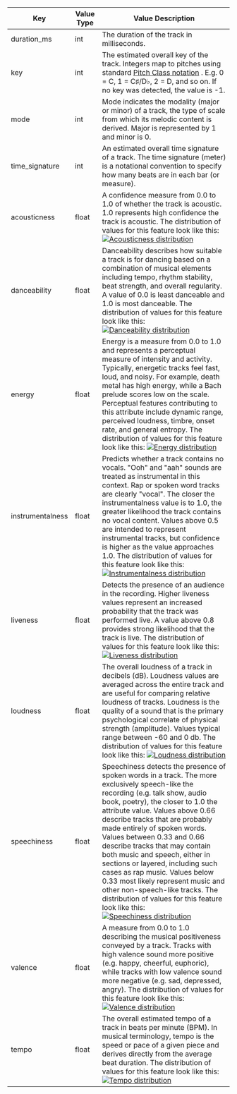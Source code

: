 <table>
  <thead>
    <tr>
      <th>Key</th>
      <th>Value Type</th>
      <th>Value Description</th>
    </tr>
  </thead>
  <tbody>
    <tr>
      <td>duration_ms</td>
      <td>int</td>
      <td>The duration of the track in milliseconds.</td>
    </tr>
    <tr>
      <td>key</td>
      <td>int</td>
      <td>The estimated overall key of the track. Integers map to pitches using standard <a href="https://en.wikipedia.org/wiki/Pitch_class" target="_blank" class=" externalLink">Pitch Class notation</a> . E.g. 0 = C, 1 = C♯/D♭, 2 = D, and so on. If no key was detected, the value is -1.</td>
    </tr>
    <tr>
      <td>mode</td>
      <td>int</td>
      <td>Mode indicates the modality (major or minor) of a track, the type of scale from which its melodic content is derived. Major is represented by 1 and minor is 0.</td>
    </tr>
    <tr>
      <td>time_signature</td>
      <td>int</td>
      <td>An estimated overall time signature of a track. The time signature (meter) is a notational convention to specify how many beats are in each bar (or measure).</td>
    </tr>
    <tr>
      <td>acousticness</td>
      <td>float</td>
      <td>A confidence measure from 0.0 to 1.0 of whether the track is acoustic. 1.0 represents high confidence the track is acoustic. The distribution of values for this feature look like this: <a href="https://developer.spotify.com/assets/audio/acousticness.png" target="\_blank"><img src="https://developer.spotify.com/assets/audio/acousticness.png" alt="Acousticness distribution"></a></td>
    </tr>
    <tr>
      <td>danceability</td>
      <td>float</td>
      <td>Danceability describes how suitable a track is for dancing based on a combination of musical elements including tempo, rhythm stability, beat strength, and overall regularity. A value of 0.0 is least danceable and 1.0 is most danceable. The distribution of values for this feature look like this: <a href="https://developer.spotify.com/assets/audio/danceability.png" target="\_blank"><img src="https://developer.spotify.com/assets/audio/danceability.png" alt="Danceability distribution"></a></td>
    </tr>
    <tr>
      <td>energy</td>
      <td>float</td>
      <td>Energy is a measure from 0.0 to 1.0 and represents a perceptual measure of intensity and activity. Typically, energetic tracks feel fast, loud, and noisy. For example, death metal has high energy, while a Bach prelude scores low on the scale. Perceptual features contributing to this attribute include dynamic range, perceived loudness, timbre, onset rate, and general entropy. The distribution of values for this feature look like this: <a href="https://developer.spotify.com/assets/audio/energy.png" target="\_blank"><img src="https://developer.spotify.com/assets/audio/energy.png" alt="Energy distribution"></a></td>
    </tr>
    <tr>
      <td>instrumentalness</td>
      <td>float</td>
      <td>Predicts whether a track contains no vocals. "Ooh" and "aah" sounds are treated as instrumental in this context. Rap or spoken word tracks are clearly "vocal". The closer the instrumentalness value is to 1.0, the greater likelihood the track contains no vocal content. Values above 0.5 are intended to represent instrumental tracks, but confidence is higher as the value approaches 1.0. The distribution of values for this feature look like this: <a href="https://developer.spotify.com/assets/audio/instrumentalness.png" target="\_blank"><img src="https://developer.spotify.com/assets/audio/instrumentalness.png" alt="Instrumentalness distribution"></a></td>
    </tr>
    <tr>
      <td>liveness</td>
      <td>float</td>
      <td>Detects the presence of an audience in the recording. Higher liveness values represent an increased probability that the track was performed live. A value above 0.8 provides strong likelihood that the track is live. The distribution of values for this feature look like this: <a href="https://developer.spotify.com/assets/audio/liveness.png" target="\_blank"><img src="https://developer.spotify.com/assets/audio/liveness.png" alt="Liveness distribution"></a></td>
    </tr>
    <tr>
      <td>loudness</td>
      <td>float</td>
      <td>The overall loudness of a track in decibels (dB). Loudness values are averaged across the entire track and are useful for comparing relative loudness of tracks. Loudness is the quality of a sound that is the primary psychological correlate of physical strength (amplitude). Values typical range between -60 and 0 db. The distribution of values for this feature look like this: <a href="https://developer.spotify.com/assets/audio/loudness.png" target="\_blank"><img src="https://developer.spotify.com/assets/audio/loudness.png" alt="Loudness distribution"></a></td>
    </tr>
    <tr>
      <td>speechiness</td>
      <td>float</td>
      <td>Speechiness detects the presence of spoken words in a track. The more exclusively speech-like the recording (e.g. talk show, audio book, poetry), the closer to 1.0 the attribute value. Values above 0.66 describe tracks that are probably made entirely of spoken words. Values between 0.33 and 0.66 describe tracks that may contain both music and speech, either in sections or layered, including such cases as rap music. Values below 0.33 most likely represent music and other non-speech-like tracks. The distribution of values for this feature look like this: <a href="https://developer.spotify.com/assets/audio/speechiness.png" target="\_blank"><img src="https://developer.spotify.com/assets/audio/speechiness.png" alt="Speechiness distribution"></a></td>
    </tr>
    <tr>
      <td>valence</td>
      <td>float</td>
      <td>A measure from 0.0 to 1.0 describing the musical positiveness conveyed by a track. Tracks with high valence sound more positive (e.g. happy, cheerful, euphoric), while tracks with low valence sound more negative (e.g. sad, depressed, angry). The distribution of values for this feature look like this: <a href="https://developer.spotify.com/assets/audio/valence.png" target="\_blank"><img src="https://developer.spotify.com/assets/audio/valence.png" alt="Valence distribution"></a></td>
    </tr>
    <tr>
      <td>tempo</td>
      <td>float</td>
      <td>The overall estimated tempo of a track in beats per minute (BPM). In musical terminology, tempo is the speed or pace of a given piece and derives directly from the average beat duration. The distribution of values for this feature look like this: <a href="https://developer.spotify.com/assets/audio/tempo.png" target="\_blank"><img src="https://developer.spotify.com/assets/audio/tempo.png" alt="Tempo distribution"></a></td>
    </tr>
  </tbody>
</table>
